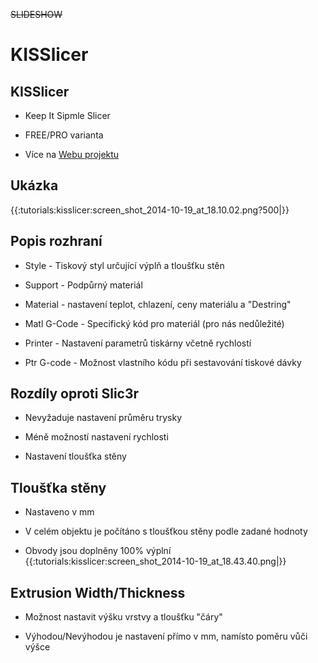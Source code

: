 ~~SLIDESHOW~~

# KISSlicer

## KISSlicer

-   Keep It Sipmle Slicer

-   FREE/PRO varianta

-   Více na [Webu projektu](http://kisslicer.com)

## Ukázka

{{:tutorials:kisslicer:screen_shot_2014-10-19_at_18.10.02.png?500|}}

## Popis rozhraní

-   Style - Tiskový styl určující výplň a tloušťku stěn

-   Support - Podpůrný materiál

-   Material - nastavení teplot, chlazení, ceny materiálu a "Destring"

-   Matl G-Code - Specifický kód pro materiál (pro nás nedůležité)

-   Printer - Nastavení parametrů tiskárny včetně rychlostí

-   Ptr G-code - Možnost vlastního kódu při sestavování tiskové dávky

## Rozdíly oproti Slic3r

-   Nevyžaduje nastavení průměru trysky

-   Méně možností nastavení rychlosti

-   Nastavení tloušťka stěny

## Tloušťka stěny

-   Nastaveno v mm

-   V celém objektu je počítáno s tloušťkou stěny podle zadané hodnoty

-   Obvody jsou doplněny 100% výplní
    {{:tutorials:kisslicer:screen_shot_2014-10-19_at_18.43.40.png|}}

## Extrusion Width/Thickness

-   Možnost nastavit výšku vrstvy a tloušťku "čáry"

-   Výhodou/Nevýhodou je nastavení přímo v mm, namísto poměru vůči výšce
